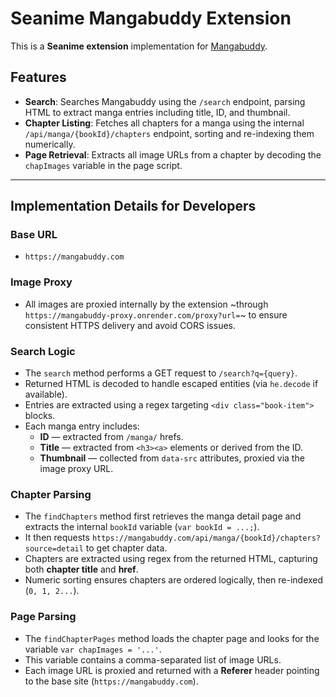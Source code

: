 # Seanime Mangabuddy Extension

This is a **Seanime extension** implementation for [Mangabuddy](https://mangabuddy.com).

## Features

* **Search**: Searches Mangabuddy using the `/search` endpoint, parsing HTML to extract manga entries including title, ID, and thumbnail.  
* **Chapter Listing**: Fetches all chapters for a manga using the internal `/api/manga/{bookId}/chapters` endpoint, sorting and re-indexing them numerically.  
* **Page Retrieval**: Extracts all image URLs from a chapter by decoding the `chapImages` variable in the page script.

---

## Implementation Details for Developers

### Base URL
* `https://mangabuddy.com`

### Image Proxy
* All images are proxied internally by the extension ~through `https://mangabuddy-proxy.onrender.com/proxy?url=`~ to ensure consistent HTTPS delivery and avoid CORS issues.

### Search Logic
* The `search` method performs a GET request to `/search?q={query}`.
* Returned HTML is decoded to handle escaped entities (via `he.decode` if available).
* Entries are extracted using a regex targeting `<div class="book-item">` blocks.  
* Each manga entry includes:
  * **ID** — extracted from `/manga/` hrefs.  
  * **Title** — extracted from `<h3><a>` elements or derived from the ID.  
  * **Thumbnail** — collected from `data-src` attributes, proxied via the image proxy URL.

### Chapter Parsing
* The `findChapters` method first retrieves the manga detail page and extracts the internal `bookId` variable (`var bookId = ...;`).  
* It then requests `https://mangabuddy.com/api/manga/{bookId}/chapters?source=detail` to get chapter data.  
* Chapters are extracted using regex from the returned HTML, capturing both **chapter title** and **href**.  
* Numeric sorting ensures chapters are ordered logically, then re-indexed (`0, 1, 2...`).

### Page Parsing
* The `findChapterPages` method loads the chapter page and looks for the variable `var chapImages = '...'`.  
* This variable contains a comma-separated list of image URLs.  
* Each image URL is proxied and returned with a **Referer** header pointing to the base site (`https://mangabuddy.com`).
